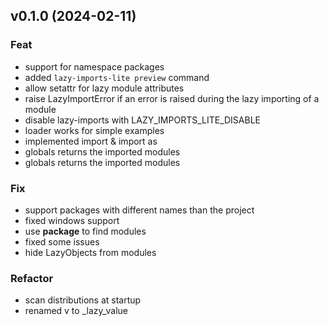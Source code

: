 ## v0.1.0 (2024-02-11)

### Feat

- support for namespace packages
- added `lazy-imports-lite preview` command
- allow setattr for lazy module attributes
- raise LazyImportError if an error is raised during the lazy importing of a module
- disable lazy-imports with LAZY_IMPORTS_LITE_DISABLE
- loader works for simple examples
- implemented import & import as
- globals returns the imported modules
- globals returns the imported modules

### Fix

- support packages with different names than the project
- fixed windows support
- use __package__ to find modules
- fixed some issues
- hide LazyObjects from modules

### Refactor

- scan distributions at startup
- renamed v to _lazy_value
